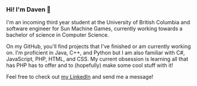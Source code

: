 ### Hi! I'm Daven 👋 

I'm an incoming third year student at the University of British Columbia and software engineer for Sun Machine Games, currently working towards a bachelor of science in Computer Science. 

On my GitHub, you'll find projects that I've finished or am currently working on. I'm proficient in Java, C++, and Python but I am also familiar with C#, JavaScript, PHP, HTML, and CSS. My current obsession is learning all that has PHP has to offer and to (hopefully) make some cool stuff with it! 

Feel free to check out [my LinkedIn](https://www.linkedin.com/in/davenfroberg/) and send me a message! 

<!--
**davenfroberg/davenfroberg** is a ✨ _special_ ✨ repository because its `README.md` (this file) appears on your GitHub profile.

Here are some ideas to get you started:

- 🔭 I’m currently working on ...
- 🌱 I’m currently learning ...
- 👯 I’m looking to collaborate on ...
- 🤔 I’m looking for help with ...
- 💬 Ask me about ...
- 📫 How to reach me: ...
- 😄 Pronouns: ...
- ⚡ Fun fact: ...
-->
